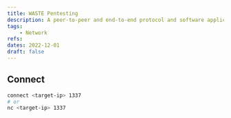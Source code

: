 ```yaml
---
title: WASTE Pentesting
description: A peer-to-peer and end-to-end protocol and software application. The ports often used are 1337, 31337.
tags:
    - Network
refs:
dates: 2022-12-01
draft: false
---
```


## Connect

```sh
connect <target-ip> 1337
# or
nc <target-ip> 1337
```